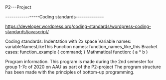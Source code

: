 P2---Project

-----------------Coding standards--------------

https://developer.wordpress.org/coding-standards/wordpress-coding-standards/javascript/

Coding standards:
Indentation with 2x space
Variable names: variableNamesLikeThis
Function names: function_names_like_this
Bracket cases:
 function_example {
   command;
 }
Mathmatical function: ( a * b )

Program information.
This program is made during the 2nd semester for group 1-7c of 2020 on AAU as part of the P2-project
The program structure has been made with the principles of bottom-up programming.
